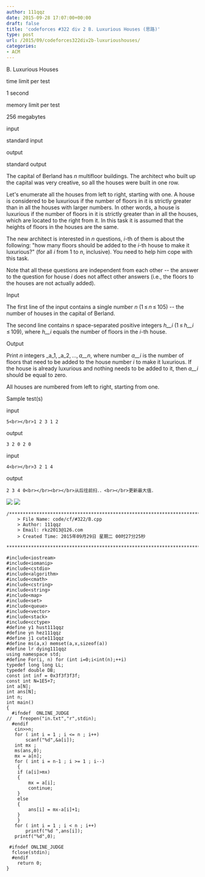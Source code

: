 ```yaml
---
author: 111qqz
date: 2015-09-28 17:07:00+00:00
draft: false
title: 'codeforces #322 div 2 B. Luxurious Houses (思路)'
type: post
url: /2015/09/codeforces322div2b-luxurioushouses/
categories:
- ACM
---
```




















B. Luxurious Houses







time limit per test


1 second







memory limit per test


256 megabytes







input


standard input







output


standard output










The capital of Berland has _n_ multifloor buildings. The architect who built up the capital was very creative, so all the houses were built in one row.




Let's enumerate all the houses from left to right, starting with one. A house is considered to be luxurious if the number of floors in it is strictly greater than in all the houses with larger numbers. In other words, a house is luxurious if the number of floors in it is strictly greater than in all the houses, which are located to the right from it. In this task it is assumed that the heights of floors in the houses are the same.




The new architect is interested in _n_ questions, _i_-th of them is about the following: "how many floors should be added to the _i_-th house to make it luxurious?" (for all _i_ from 1 to _n_, inclusive). You need to help him cope with this task.




Note that all these questions are independent from each other -- the answer to the question for house _i_ does not affect other answers (i.e., the floors to the houses are not actually added).










Input




The first line of the input contains a single number _n_ (1 ≤ _n_ ≤ 105) -- the number of houses in the capital of Berland.




The second line contains _n_ space-separated positive integers _h__i_ (1 ≤ _h__i_ ≤ 109), where _h__i_ equals the number of floors in the _i_-th house.










Output




Print _n_ integers _a_1, _a_2, ..., _a__n_, where number _a__i_ is the number of floors that need to be added to the house number _i_ to make it luxurious. If the house is already luxurious and nothing needs to be added to it, then _a__i_ should be equal to zero.




All houses are numbered from left to right, starting from one.










Sample test(s)










input



    
    5<br></br>1 2 3 1 2










output



    
    3 2 0 2 0 










input



    
    4<br></br>3 2 1 4










output



    
    2 3 4 0<br></br><br></br>从后往前扫．．<br></br>更新最大值．




![](https://111qqz.com/wp-content/uploads/2015/11/ContractedBlock58.gif)
![](https://111qqz.com/wp-content/uploads/2015/11/ExpandedBlockStart58.gif)

 

    
    /*************************************************************************
    	> File Name: code/cf/#322/B.cpp
    	> Author: 111qqz
    	> Email: rkz2013@126.com 
    	> Created Time: 2015年09月29日 星期二 00时27分25秒
     ************************************************************************/
    
    #include<iostream>
    #include<iomanip>
    #include<cstdio>
    #include<algorithm>
    #include<cmath>
    #include<cstring>
    #include<string>
    #include<map>
    #include<set>
    #include<queue>
    #include<vector>
    #include<stack>
    #include<cctype>
    #define y1 hust111qqz
    #define yn hez111qqz
    #define j1 cute111qqz
    #define ms(a,x) memset(a,x,sizeof(a))
    #define lr dying111qqz
    using namespace std;
    #define For(i, n) for (int i=0;i<int(n);++i)  
    typedef long long LL;
    typedef double DB;
    const int inf = 0x3f3f3f3f;
    const int N=1E5+7;
    int a[N];
    int ans[N];
    int n;
    int main()
    {
      #ifndef  ONLINE_JUDGE 
    //   freopen("in.txt","r",stdin);
      #endif
       cin>>n;
       for ( int i = 1 ; i <= n ; i++)
           scanf("%d",&a[i]);
       int mx ;
       ms(ans,0);
       mx = a[n];
       for ( int i = n-1 ; i >= 1 ; i--)
        {
    	if (a[i]>mx)
    	{
    	    mx = a[i];
    	    continue;
    	}
    	else
    	{
    	    ans[i] = mx-a[i]+1;
    	}
        }
       for ( int i = 1 ; i < n ; i++)
           printf("%d ",ans[i]);
       printf("%d",0);
       
     #ifndef ONLINE_JUDGE  
      fclose(stdin);
      #endif
    	return 0;
    }
    



